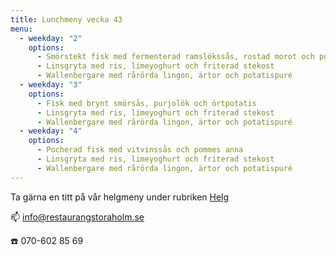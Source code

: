 ```yaml
---
title: Lunchmeny vecka 43
menu:
  - weekday: "2"
    options:
      - Smörstekt fisk med fermenterad ramslökssås, rostad morot och potatis
      - Linsgryta med ris, limeyoghurt och friterad stekost
      - Wallenbergare med rårörda lingon, ärtor och potatispuré
  - weekday: "3"
    options:
      - Fisk med brynt smörsås, purjolök och örtpotatis
      - Linsgryta med ris, limeyoghurt och friterad stekost
      - Wallenbergare med rårörda lingon, ärtor och potatispuré
  - weekday: "4"
    options:
      - Pocherad fisk med vitvinssås och pommes anna
      - Linsgryta med ris, limeyoghurt och friterad stekost
      - Wallenbergare med rårörda lingon, ärtor och potatispuré
---
```

[](http://www.bjorlandagard.se)Ta gärna en titt på vår helgmeny under rubriken [Helg](https://www.restaurangstoraholm.se/helg/?i=2)

📫 info@restaurangstoraholm.se

☎️ 070-602 85 69